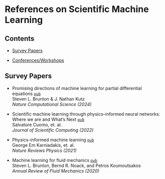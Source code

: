 # References on Scientific Machine Learning

## Contents
- [Survey Papers](#surveys)
<!-- - [Software](#software) -->
<!-- - [Videos](#videos) -->
- [Conferences/Workshops](#conferences)

<a name="surveys"></a>
## Survey Papers

- Promising directions of machine learning for partial differential equations [`pub`](https://www.nature.com/articles/s43588-024-00643-2) <br> Steven L. Brunton & J. Nathan Kutz <br> _Nature Computational Science (2024)_

- Scientific machine learning through physics–informed neural networks: Where we are and What’s Next [`pub`](https://link.springer.com/article/10.1007/s10915-022-01939-z) <br> Salvatore Cuomo, et. al. <br> _Journal of Scientific Computing (2022)_

- Physics-informed machine learning [`pub`](https://www.nature.com/articles/s42254-021-00314-5) <br> George Em Karniadakis, et. al. <br> _Nature Reviews Physics (2021)_

- Machine learning for fluid mechanics [`pub`](https://www.annualreviews.org/content/journals/10.1146/annurev-fluid-010719-060214) <br> Steven L. Brunton, Bernd R. Noack, and Petros Koumoutsakos <br> _Annual Review of Fluid Mechanics (2020)_



